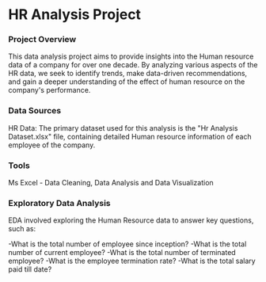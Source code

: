 # HR Analysis Project

### Project Overview
This data analysis project aims to provide insights into the Human resource data of a company for over one decade. By analyzing various aspects of the HR data, we seek to identify trends, make data-driven recommendations, and gain a deeper understanding of the effect of human resource on the company's performance.

### Data Sources
HR Data: The primary dataset used for this analysis is the "Hr Analysis Dataset.xlsx" file, containing detailed Human resource information of each employee of the company.

### Tools
Ms Excel - Data Cleaning, Data Analysis and Data Visualization

### Exploratory Data Analysis
EDA involved exploring the Human Resource data to answer key questions, such as:

-What is the total number of employee since inception?
-What is the total number of current employee?
-What is the total number of terminated employee?
-What is the employee termination rate?
-What is the total salary paid till date?

